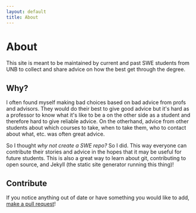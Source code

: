 ```yaml
---
layout: default
title: About
---
```


# About

This site is meant to be maintained by current and past SWE students from UNB to collect and share advice on how the best get through the degree.

## Why?

I often found myself making bad choices based on bad advice from profs and advisors. They would do their best to give good advice but it's hard as a professor to know what it's like to be a on the other side as a student and therefore hard to give reliable advice. On the otherhand, advice from other students about which courses to take, when to take them, who to contact about what, etc. was often great advice. 

So I thought _why not create a SWE repo?_ So I did. This way everyone can contribute their stories and advice in the hopes that it may be useful for future students. This is also a great way to learn about git, contributing to open source, and Jekyll (the static site generator running this thing)!

## Contribute

If you notice anything out of date or have something you would like to add, [make a pull request](https://github.com/davidleger95/swe)!

